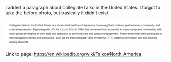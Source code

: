 I added a paragraph about collegiate taiko in the United States. I forgot to take the before photo, but basically it didn't exist

![Image](https://github.com/will-the-g/CPSC298-Wikipedia/blob/main/Wikipedia_Taiko.png)


Link to page: https://en.wikipedia.org/wiki/Taiko#North_America 
